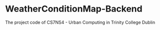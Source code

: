 # WeatherConditionMap-Backend
The project code of CS7NS4 - Urban Computing in Trinity College Dublin
